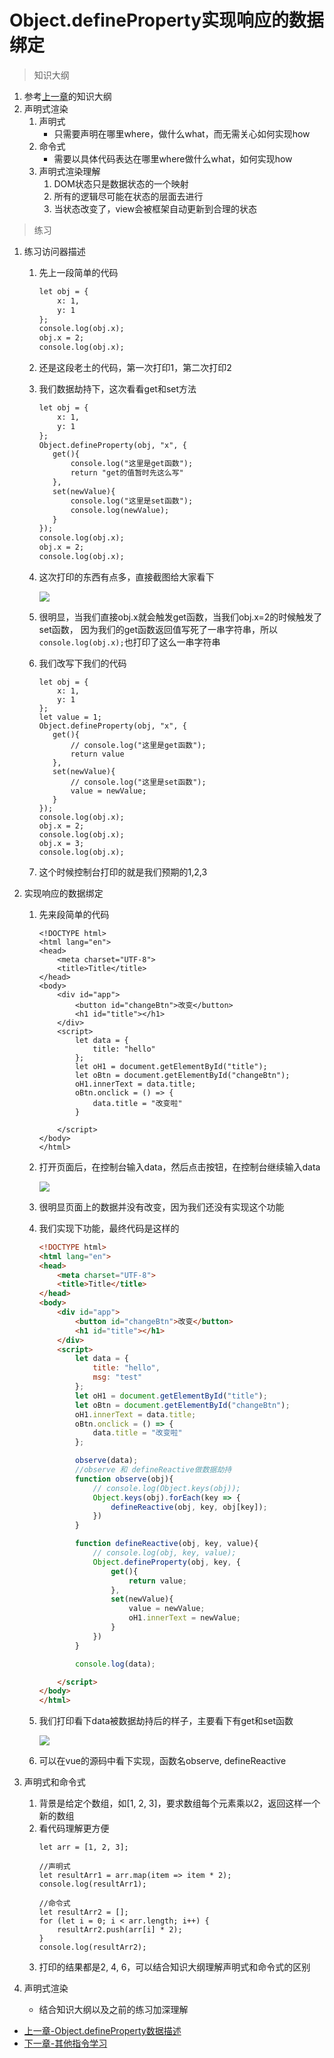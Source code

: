 # Object.defineProperty实现响应的数据绑定

> 知识大纲
1. 参考[上一章](../09-Object.defineProperty数据描述/Object.defineProperty数据描述.md)的知识大纲
2. 声明式渲染
    1. 声明式
        * 只需要声明在哪里where，做什么what，而无需关心如何实现how
    2. 命令式
        * 需要以具体代码表达在哪里where做什么what，如何实现how
    3. 声明式渲染理解
        1. DOM状态只是数据状态的一个映射
        2. 所有的逻辑尽可能在状态的层面去进行
        3. 当状态改变了，view会被框架自动更新到合理的状态
        
> 练习 
1. 练习访问器描述
    1. 先上一段简单的代码 
        ```html
        let obj = {
            x: 1,
            y: 1
        };
        console.log(obj.x);
        obj.x = 2;
        console.log(obj.x);
        ```      
    2. 还是这段老土的代码，第一次打印1，第二次打印2
    3. 我们数据劫持下，这次看看get和set方法
        ```html
        let obj = {
            x: 1,
            y: 1
        };
        Object.defineProperty(obj, "x", {
           get(){
               console.log("这里是get函数");
               return "get的值暂时先这么写"
           },
           set(newValue){
               console.log("这里是set函数");
               console.log(newValue);
           }
        });
        console.log(obj.x);
        obj.x = 2;
        console.log(obj.x);
        ```    
    4. 这次打印的东西有点多，直接截图给大家看下    
    
        ![](./images/get和set函数.jpg)
        
    5. 很明显，当我们直接obj.x就会触发get函数，当我们obj.x=2的时候触发了set函数，
        因为我们的get函数返回值写死了一串字符串，所以`console.log(obj.x);`也打印了这么一串字符串
    6. 我们改写下我们的代码 
        ```
        let obj = {
            x: 1,
            y: 1
        };
        let value = 1;
        Object.defineProperty(obj, "x", {
           get(){
               // console.log("这里是get函数");
               return value
           },
           set(newValue){
               // console.log("这里是set函数");
               value = newValue;
           }
        });
        console.log(obj.x);
        obj.x = 2;
        console.log(obj.x);
        obj.x = 3;
        console.log(obj.x);
        ```
    7. 这个时候控制台打印的就是我们预期的1,2,3 

2. 实现响应的数据绑定  
    1. 先来段简单的代码
        ```
        <!DOCTYPE html>
        <html lang="en">
        <head>
            <meta charset="UTF-8">
            <title>Title</title>
        </head>
        <body>
            <div id="app">
                <button id="changeBtn">改变</button>
                <h1 id="title"></h1>
            </div>
            <script>
                let data = {
                    title: "hello"
                };
                let oH1 = document.getElementById("title");
                let oBtn = document.getElementById("changeBtn");
                oH1.innerText = data.title;
                oBtn.onclick = () => {
                    data.title = "改变啦"
                }
        
            </script>
        </body>
        </html>
        ```      
    2. 打开页面后，在控制台输入data，然后点击按钮，在控制台继续输入data 
        
        ![](./images/简单的demo初始效果.jpg)   
    
    3. 很明显页面上的数据并没有改变，因为我们还没有实现这个功能  
    4. 我们实现下功能，最终代码是这样的
        ```html
        <!DOCTYPE html>
        <html lang="en">
        <head>
            <meta charset="UTF-8">
            <title>Title</title>
        </head>
        <body>
            <div id="app">
                <button id="changeBtn">改变</button>
                <h1 id="title"></h1>
            </div>
            <script>
                let data = {
                    title: "hello",
                    msg: "test"
                };
                let oH1 = document.getElementById("title");
                let oBtn = document.getElementById("changeBtn");
                oH1.innerText = data.title;
                oBtn.onclick = () => {
                    data.title = "改变啦"
                };
        
                observe(data);
                //observe 和 defineReactive做数据劫持
                function observe(obj){
                    // console.log(Object.keys(obj));
                    Object.keys(obj).forEach(key => {
                        defineReactive(obj, key, obj[key]);
                    })
                }
        
                function defineReactive(obj, key, value){
                    // console.log(obj, key, value);
                    Object.defineProperty(obj, key, {
                        get(){
                            return value;
                        },
                        set(newValue){
                            value = newValue;
                            oH1.innerText = newValue;
                        }
                    })
                }
        
                console.log(data);
        
            </script>
        </body>
        </html>
        ``` 
    5. 我们打印看下data被数据劫持后的样子，主要看下有get和set函数  
        
        ![](./images/劫持后的打印.jpg) 
        
    6. 可以在vue的源码中看下实现，函数名observe, defineReactive             
    
3. 声明式和命令式
    1. 背景是给定个数组，如[1, 2, 3]，要求数组每个元素乘以2，返回这样一个新的数组
    2. 看代码理解更方便
        ```
        let arr = [1, 2, 3];
    
        //声明式
        let resultArr1 = arr.map(item => item * 2);
        console.log(resultArr1);
    
        //命令式
        let resultArr2 = [];
        for (let i = 0; i < arr.length; i++) {
            resultArr2.push(arr[i] * 2);
        }
        console.log(resultArr2);
        ```
    3. 打印的结果都是2, 4, 6，可以结合知识大纲理解声明式和命令式的区别

4. 声明式渲染
    * 结合知识大纲以及之前的练习加深理解  
    
* [上一章-Object.defineProperty数据描述](../09-Object.defineProperty数据描述/Object.defineProperty数据描述.md)
* [下一章-其他指令学习](../11-其他指令学习/其他指令学习.md)    
            